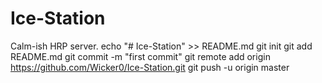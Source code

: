 # Ice-Station
Calm-ish HRP server.
echo "# Ice-Station" >> README.md
git init
git add README.md
git commit -m "first commit"
git remote add origin https://github.com/Wicker0/Ice-Station.git
git push -u origin master
